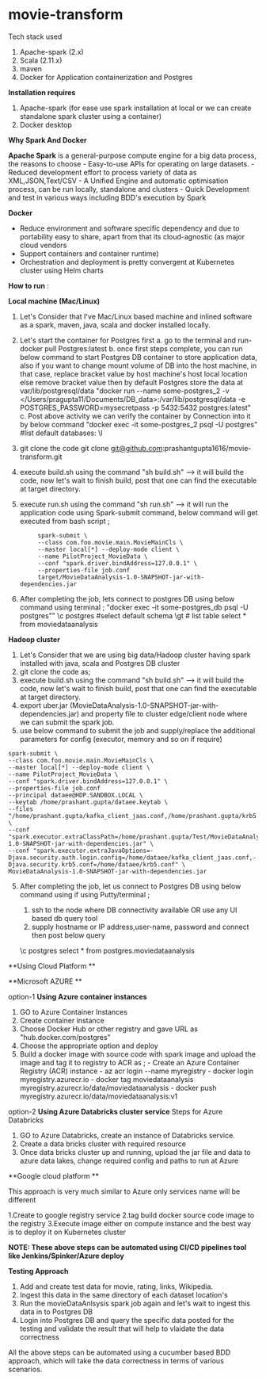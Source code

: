 # movie-transform

Tech stack used
  1. Apache-spark (2.x)
  2. Scala (2.11.x)
  3. maven
  5. Docker for Application containerization  and Postgres

**Installation requires**

1.  Apache-spark (for ease use spark installation at local or we can create standalone spark cluster using a container)
2.  Docker desktop

**Why Spark And Docker**

**Apache Spark** is a general-purpose compute engine for a big data process, the reasons to choose
        - Easy-to-use APIs for operating on large datasets.
        - Reduced development effort to process variety of data as XML,JSON,Text/CSV
        - A Unified Engine and automatic optimisation process, can be run locally, standalone and clusters
        - Quick Development and test in various ways including BDD's execution by Spark

**Docker**
  - Reduce environment and software specific dependency and due to portability easy to share, apart from that its cloud-agnostic (as major cloud vendors 
  - Support containers and container runtime)
  - Orchestration and deployment is pretty convergent at Kubernetes cluster using Helm charts

**How to run** :

**Local machine (Mac/Linux)**

1. Let's Consider that I've Mac/Linux based machine and inlined software as a spark, maven, java, scala and docker installed locally.
2. Let's start the container for Postgres first
      a. go to the terminal and run- docker pull Postgres:latest
      b. once first steps complete, you can run below command to start Postgres DB container to store application data, also if you want to change mount volume of DB into the host machine, in that case, replace bracket value by host machine's host local location else remove bracket value then by default Postgres store the data at var/lib/postgresql/data
            "docker run --name some-postgres_2 -v </Users/pragupta11/Documents/DB_data>:/var/lib/postgresql/data -e POSTGRES_PASSWORD=mysecretpass -p 5432:5432 postgres:latest"
      c. Post above activity we can verify the container by Connection into it by below command
            "docker exec -it some-postgres_2 psql -U postgres"
            #list default databases: \l

3. git clone the code 
    git clone git@github.com:prashantgupta1616/movie-transform.git
4. execute build.sh using the command "sh build.sh" --> it will build the code, now let's wait to finish build, post that one can find the executable at target directory.
5. execute run.sh using the command "sh run.sh" --> it will run the application code using Spark-submit command, below command will get executed from bash script ;

            spark-submit \
            --class com.foo.movie.main.MovieMainCls \
            --master local[*] --deploy-mode client \
            --name PilotProject_MovieData \
            --conf "spark.driver.bindAddress=127.0.0.1" \
            --properties-file job.conf
            target/MovieDataAnalysis-1.0-SNAPSHOT-jar-with-dependencies.jar


5. After completing the job, lets connect to postgres DB using below command using terminal ;
    "docker exec -it some-postgres_db psql -U postgres""
    \c postgres #select default schema
    \gt # list table
    select * from moviedataanalysis



**Hadoop cluster**
  1. Let's Consider that we are using big data/Hadoop cluster having spark installed with java, scala and Postgres DB cluster
  2. git clone the code as;
  3. execute build.sh using the command "sh build.sh" --> it will build the code, now let's wait to finish build, post that one can find the executable at target directory.
  4. export uber.jar (MovieDataAnalysis-1.0-SNAPSHOT-jar-with-dependencies.jar) and property file to cluster edge/client node where we can submit the spark job.
  5. use below command to submit the job and supply/replace the additional parameters for config (executor, memory and so on if require)

    spark-submit \
    --class com.foo.movie.main.MovieMainCls \
    --master local[*] --deploy-mode client \
    --name PilotProject_MovieData \
    --conf "spark.driver.bindAddress=127.0.0.1" \
    --properties-file job.conf
    --principal dataee@HDP.SANDBOX.LOCAL \
    --keytab /home/prashant.gupta/dataee.keytab \
    --files "/home/prashant.gupta/kafka_client_jaas.conf,/home/prashant.gupta/krb5.conf" \
    --conf "spark.executor.extraClassPath=/home/prashant.gupta/Test/MovieDataAnalysis-1.0-SNAPSHOT-jar-with-dependencies.jar" \
    --conf "spark.executor.extraJavaOptions=-Djava.security.auth.login.config=/home/dataee/kafka_client_jaas.conf,-Djava.security.krb5.conf=/home/dataee/krb5.conf" \
    MovieDataAnalysis-1.0-SNAPSHOT-jar-with-dependencies.jar

5. After completing the job, let us connect to Postgres DB using below command using if using Putty/terminal ;
    1. ssh to the node where DB connectivity available OR use any UI based db query tool
    2. supply hostname or IP address,user-name, password and connect then post below query

    \c postgres
    select * from postgres.moviedataanalysis


**Using Cloud Platform **



**Microsoft AZURE **

option-1
**Using Azure container instances**

1.  GO to Azure Container Instances
2.  Create container instance
3.  Choose 	Docker Hub or other registry and gave URL as "hub.docker.com/postgres"
4.  Choose the appropriate option and deploy
5.  Build a docker image with source code with spark image and upload the image and tag it to registry to ACR as ;
        - Create an Azure Container Registry (ACR) instance
        - az acr login --name myregistry
        - docker login myregistry.azurecr.io
        - docker tag moviedataanalysis myregistry.azurecr.io/data/moviedataanalysis
        - docker push myregistry.azurecr.io/data/moviedataanalysis:v1


option-2
**Using Azure Databricks cluster service**
Steps for Azure Databricks
1. GO to Azure Databricks, create an instance of Databricks service.
2. Create a data bricks cluster with required resource
3. Once data bricks cluster up and running, upload the jar file and data to azure data lakes, change required config and paths to run at Azure



**Google cloud platform **


This approach is very much similar to Azure only services name will be different 

1.Create to google registry service
2.tag build docker source code image to the registry
3.Execute image either on compute instance and the best way is to deploy it on Kubernetes cluster

**NOTE: These above steps can be automated using CI/CD pipelines tool like Jenkins/Spinker/Azure deploy**


**Testing Approach**
1. Add and create test data for movie, rating, links, Wikipedia.
2. Ingest this data in the same directory of each dataset location's
3. Run the movieDataAnlsysis spark job again and let's wait to ingest this data in to Postgres DB
4. Login into Postgres DB and query the specific data posted for the testing and validate the result that will help to vlaidate the data correctness

All the above steps can be automated using a cucumber based BDD approach, which will take the data correctness in terms of various scenarios.
